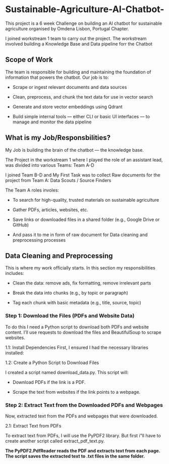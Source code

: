 # Sustainable-Agriculture-AI-Chatbot-

This project is a 6 week Challenge on building an AI chatbot for sustainable agriculture organised by Omdena Lisbon, Portugal Chapter.

I joined workstream 1 team to carry out the project. The workstream involved building a Knowledge Base and Data pipeline forr the Chatbot

## Scope of Work

The team is responsible for building and maintaining the foundation of information that powers the chatbot. Our job is to:

* Scrape or ingest relevant documents and data sources

* Clean, preprocess, and chunk the text data for use in vector search

* Generate and store vector embeddings using Qdrant

* Build simple internal tools — either CLI or basic UI interfaces — to manage and monitor the data pipeline


## What is my Job/Responsbilities?

My Job is building the brain of the chatbot — the knowledge base.

The Project in the workstream 1 where I played the role of an assistant lead, was divided into various Teams: Team A-D

I joined Team B-D and My First Task was to collect Raw documents for the project from Team A: Data Scouts / Source Finders

The Team A roles involes:

* To search for high-quality, trusted materials on sustainable agriculture

* Gather PDFs, articles, websites, etc.

* Save links or downloaded files in a shared folder (e.g., Google Drive or GitHub)

* And pass it to me in form of raw document for Data cleaning and preprocessing processes

## Data Cleaning and Preprocessing

This is where my work officially starts. In this section my responsibilities includes:

* Clean the data: remove ads, fix formatting, remove irrelevant parts

* Break the data into chunks (e.g., by topic or paragraph)

* Tag each chunk with basic metadata (e.g., title, source, topic)

### Step 1: Download the Files (PDFs and Website Data)

To do this I need a Python script to download both PDFs and website content. I’ll use requests to download the files and BeautifulSoup to scrape websites.

1.1: Install Dependencies First, I ensured I had the necessary libraries installed:

1.2: Create a Python Script to Download Files

I created a script named download_data.py. This script will:

* Download PDFs if the link is a PDF.

* Scrape the text from websites if the link points to a webpage.





### Step 2: Extract Text from the Downloaded PDFs and Webpages

Now, extracted text from the PDFs and webpages that were downloaded.

2.1: Extract Text from PDFs

To extract text from PDFs, I will use the PyPDF2 library. But first i"ll have to create another script called extract_pdf_text.py.





**The PyPDF2.PdfReader reads the PDF and extracts text from each page. The script saves the extracted text to .txt files in the same folder.**

